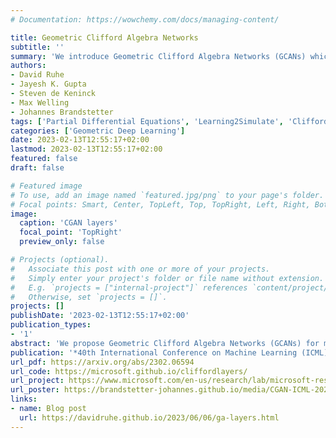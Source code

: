 ```yaml
---
# Documentation: https://wowchemy.com/docs/managing-content/

title: Geometric Clifford Algebra Networks
subtitle: ''
summary: 'We introduce Geometric Clifford Algebra Networks (GCANs) which parameterize combinations of learnable group actions. Published at ICML 2023.'
authors:
- David Ruhe
- Jayesh K. Gupta
- Steven de Keninck
- Max Welling
- Johannes Brandstetter
tags: ['Partial Differential Equations', 'Learning2Simulate', 'Clifford Algebras', 'Geometric Algebras', 'Geometric Deep Learning', 'AI4Science', 'Neural Solvers', 'Microsoft', 'Graph Neural Networks', 'Deep Learning']
categories: ['Geometric Deep Learning']
date: 2023-02-13T12:55:17+02:00
lastmod: 2023-02-13T12:55:17+02:00
featured: false
draft: false

# Featured image
# To use, add an image named `featured.jpg/png` to your page's folder.
# Focal points: Smart, Center, TopLeft, Top, TopRight, Left, Right, BottomLeft, Bottom, BottomRight.
image:
  caption: 'CGAN layers'
  focal_point: 'TopRight'
  preview_only: false

# Projects (optional).
#   Associate this post with one or more of your projects.
#   Simply enter your project's folder or file name without extension.
#   E.g. `projects = ["internal-project"]` references `content/project/deep-learning/index.md`.
#   Otherwise, set `projects = []`.
projects: []
publishDate: '2023-02-13T12:55:17+02:00'
publication_types:
- '1'
abstract: 'We propose Geometric Clifford Algebra Networks (GCANs) for modeling dynamical systems. GCANs are based on symmetry group transformations using geometric (Clifford) algebras. We first review the quintessence of modern (plane-based) geometric algebra, which builds on isometries encoded as elements of the Pin(p,q,r) group. We then propose the concept of group action layers, which linearly combine object transformations using pre-specified group actions. Together with a new activation and normalization scheme, these layers serve as adjustable geometric templates that can be refined via gradient descent. Theoretical advantages are strongly reflected in the modeling of three-dimensional rigid body transformations as well as large-scale fluid dynamics simulations, showing significantly improved performance over traditional methods.'
publication: '*40th International Conference on Machine Learning (ICML), 2023*'
url_pdf: https://arxiv.org/abs/2302.06594
url_code: https://microsoft.github.io/cliffordlayers/
url_project: https://www.microsoft.com/en-us/research/lab/microsoft-research-ai4science/articles/introducing-cliffordlayers-neural-network-layers-inspired-by-clifford-geometric-algebras/
url_poster: https://brandstetter-johannes.github.io/media/CGAN-ICML-2023.pdf
links:
- name: Blog post
  url: https://davidruhe.github.io/2023/06/06/ga-layers.html
---
```


